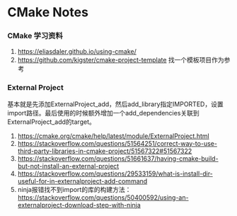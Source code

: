 # CMake Notes

### CMake 学习资料

1. https://eliasdaler.github.io/using-cmake/
1. https://github.com/kigster/cmake-project-template 找一个模板项目作为参考

### External Project

基本就是先添加ExternalProject_add，然后add_library指定IMPORTED，设置import路径。最后使用的时候额外增加一个add_dependencies关联到ExternalProject_add的target。

1. https://cmake.org/cmake/help/latest/module/ExternalProject.html
1. https://stackoverflow.com/questions/51564251/correct-way-to-use-third-party-libraries-in-cmake-project/51567322#51567322
1. https://stackoverflow.com/questions/51661637/having-cmake-build-but-not-install-an-external-project
1. https://stackoverflow.com/questions/29533159/what-is-install-dir-useful-for-in-externalproject-add-command
1. ninja报错找不到import的库的构建方法： https://stackoverflow.com/questions/50400592/using-an-externalproject-download-step-with-ninja
